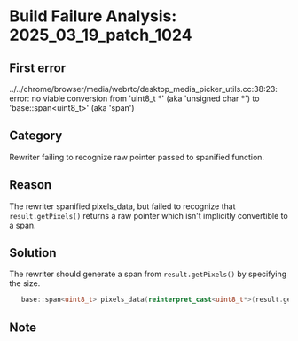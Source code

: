# Build Failure Analysis: 2025_03_19_patch_1024

## First error

../../chrome/browser/media/webrtc/desktop_media_picker_utils.cc:38:23: error: no viable conversion from 'uint8_t *' (aka 'unsigned char *') to 'base::span<uint8_t>' (aka 'span<unsigned char>')

## Category
Rewriter failing to recognize raw pointer passed to spanified function.

## Reason
The rewriter spanified pixels_data, but failed to recognize that `result.getPixels()` returns a raw pointer which isn't implicitly convertible to a span.

## Solution
The rewriter should generate a span from `result.getPixels()` by specifying the size.

```cpp
   base::span<uint8_t> pixels_data(reinterpret_cast<uint8_t*>(result.getPixels()), result.rowBytes() * result.height());
```

## Note